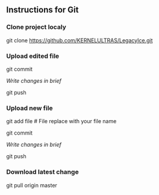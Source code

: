 ## Instructions for Git

### Clone project localy
git clone https://github.com/KERNELULTRAS/LegacyIce.git

### Upload edited file

git commit

*Write changes in brief*

git push

### Upload new file
git add file # File replace with your file name

git commit

*Write changes in brief*

git push

### Download latest change
git pull origin master

